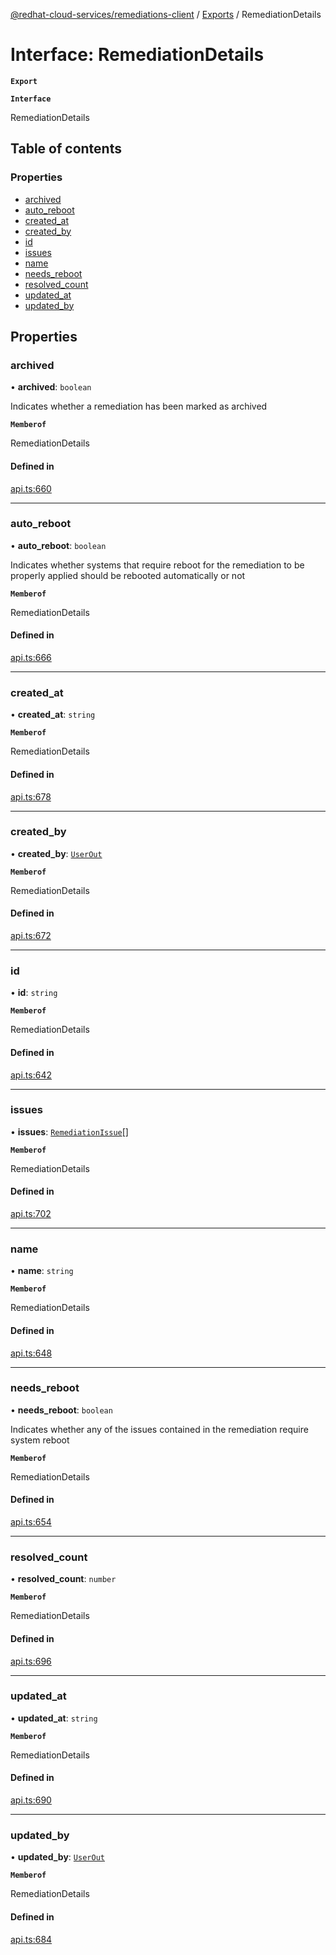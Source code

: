 [@redhat-cloud-services/remediations-client](../README.md) / [Exports](../modules.md) / RemediationDetails

# Interface: RemediationDetails

**`Export`**

**`Interface`**

RemediationDetails

## Table of contents

### Properties

- [archived](RemediationDetails.md#archived)
- [auto\_reboot](RemediationDetails.md#auto_reboot)
- [created\_at](RemediationDetails.md#created_at)
- [created\_by](RemediationDetails.md#created_by)
- [id](RemediationDetails.md#id)
- [issues](RemediationDetails.md#issues)
- [name](RemediationDetails.md#name)
- [needs\_reboot](RemediationDetails.md#needs_reboot)
- [resolved\_count](RemediationDetails.md#resolved_count)
- [updated\_at](RemediationDetails.md#updated_at)
- [updated\_by](RemediationDetails.md#updated_by)

## Properties

### archived

• **archived**: `boolean`

Indicates whether a remediation has been marked as archived

**`Memberof`**

RemediationDetails

#### Defined in

[api.ts:660](https://github.com/RedHatInsights/javascript-clients/blob/master/packages/remediations/api.ts#L660)

___

### auto\_reboot

• **auto\_reboot**: `boolean`

Indicates whether systems that require reboot for the remediation to be properly applied should be rebooted automatically or not

**`Memberof`**

RemediationDetails

#### Defined in

[api.ts:666](https://github.com/RedHatInsights/javascript-clients/blob/master/packages/remediations/api.ts#L666)

___

### created\_at

• **created\_at**: `string`

**`Memberof`**

RemediationDetails

#### Defined in

[api.ts:678](https://github.com/RedHatInsights/javascript-clients/blob/master/packages/remediations/api.ts#L678)

___

### created\_by

• **created\_by**: [`UserOut`](UserOut.md)

**`Memberof`**

RemediationDetails

#### Defined in

[api.ts:672](https://github.com/RedHatInsights/javascript-clients/blob/master/packages/remediations/api.ts#L672)

___

### id

• **id**: `string`

**`Memberof`**

RemediationDetails

#### Defined in

[api.ts:642](https://github.com/RedHatInsights/javascript-clients/blob/master/packages/remediations/api.ts#L642)

___

### issues

• **issues**: [`RemediationIssue`](RemediationIssue.md)[]

**`Memberof`**

RemediationDetails

#### Defined in

[api.ts:702](https://github.com/RedHatInsights/javascript-clients/blob/master/packages/remediations/api.ts#L702)

___

### name

• **name**: `string`

**`Memberof`**

RemediationDetails

#### Defined in

[api.ts:648](https://github.com/RedHatInsights/javascript-clients/blob/master/packages/remediations/api.ts#L648)

___

### needs\_reboot

• **needs\_reboot**: `boolean`

Indicates whether any of the issues contained in the remediation require system reboot

**`Memberof`**

RemediationDetails

#### Defined in

[api.ts:654](https://github.com/RedHatInsights/javascript-clients/blob/master/packages/remediations/api.ts#L654)

___

### resolved\_count

• **resolved\_count**: `number`

**`Memberof`**

RemediationDetails

#### Defined in

[api.ts:696](https://github.com/RedHatInsights/javascript-clients/blob/master/packages/remediations/api.ts#L696)

___

### updated\_at

• **updated\_at**: `string`

**`Memberof`**

RemediationDetails

#### Defined in

[api.ts:690](https://github.com/RedHatInsights/javascript-clients/blob/master/packages/remediations/api.ts#L690)

___

### updated\_by

• **updated\_by**: [`UserOut`](UserOut.md)

**`Memberof`**

RemediationDetails

#### Defined in

[api.ts:684](https://github.com/RedHatInsights/javascript-clients/blob/master/packages/remediations/api.ts#L684)
